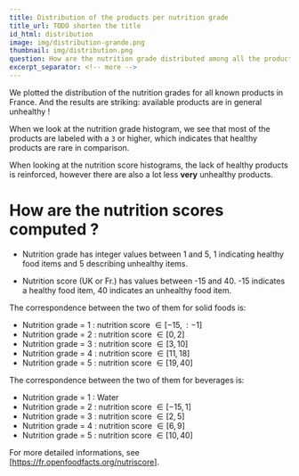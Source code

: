 ```yaml
---
title: Distribution of the products per nutrition grade
title_url: TODO shorten the title
id_html: distribution
image: img/distribution-grande.png
thumbnail: img/distribution.png
question: How are the nutrition grade distributed among all the products that we know are available in France ?
excerpt_separator: <!-- more -->
---
```

We plotted the distribution of the nutrition grades for all known products in France. And the results are striking: available products are in general unhealthy !
<!-- more -->
When we look at the nutrition grade histogram, we see that most of the products are labeled with a `3` or higher, which indicates that healthy products are rare in comparison. 

When looking at the nutrition score histograms, the lack of healthy products is reinforced, however there are also a lot less **very** unhealthy products.

How are the nutrition scores computed ?
=======================================

* Nutrition grade has integer values between 1 and 5, 1 indicating healthy food items and 5 describing unhealthy items.

* Nutrition score (UK or Fr.) has values between -15 and 40. -15 indicates a healthy food item, 40 indicates an unhealthy food item. 

The correspondence between the two of them for solid foods is:

* Nutrition grade = 1 : nutrition score $\in [-15, : -1]$
* Nutrition grade = 2 : nutrition score $\in [0, 2]$
* Nutrition grade = 3 : nutrition score $\in [3, 10]$
* Nutrition grade = 4 : nutrition score $\in [11, 18]$
* Nutrition grade = 5 : nutrition score $\in [19, 40]$

The correspondence between the two of them for beverages is:

* Nutrition grade = 1 : Water
* Nutrition grade = 2 : nutrition score $\in [-15, 1]$
* Nutrition grade = 3 : nutrition score $\in [2, 5]$
* Nutrition grade = 4 : nutrition score $\in [6, 9]$
* Nutrition grade = 5 : nutrition score $\in [10, 40]$

For more detailed informations, see [https://fr.openfoodfacts.org/nutriscore].
